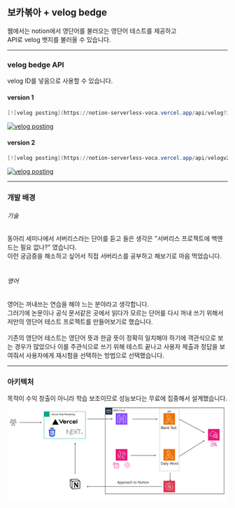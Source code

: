 ## 보카볶아 + velog bedge

웹에서는 notion에서 영단어를 불러오는 영단어 테스트를 제공하고  
API로 velog 뱃지를 불러올 수 있습니다.

---

### velog bedge API

velog ID를 넣음으로 사용할 수 있습니다.

#### version 1
```powershell
[![velog posting](https://notion-serverless-voca.vercel.app/api/velog?id=벨로그 ID)](https://velog.io/@벨로그 ID)
```
[![velog posting](https://notion-serverless-voca.vercel.app/api/velog?id=hwangrock1220)](https://velog.io/@hwangrock1220)

#### version 2
```powershell
[![velog posting](https://notion-serverless-voca.vercel.app/api/velogv2?id=벨로그 ID)](https://velog.io/@벨로그 ID)
```
[![velog posting](https://notion-serverless-voca.vercel.app/api/velogv2?id=hwangrock1220)](https://velog.io/@hwangrock1220)

---

### 개발 배경

###### 기술
동아리 세미나에서 서버리스라는 단어를 듣고 들은 생각은 "서버리스 프로젝트에 백엔드는 필요 없나?" 였습니다.  
이런 궁금증을 해소하고 싶어서 직접 서버리스를 공부하고 해보기로 마음 먹었습니다.  
<br>

###### 영어
영어는 꺼내쓰는 연습을 해야 느는 분야라고 생각합니다.  
그러기에 논문이나 공식 문서같은 곳에서 읽다가 모르는 단어를 다시 꺼내 쓰기 위해서 저만의 영단어 테스트 프로젝트를 만들어보기로 했습니다.  
</br>
기존의 영단어 테스트는 영단어 뜻과 한글 뜻이 정확히 일치해야 하기에 객관식으로 보는 경우가 많았으나 이를 주관식으로 쓰기 위해 테스트 끝나고 사용자 제출과 정답을 보여줘서 사용자에게 재시험을 선택하는 방법으로 선택했습니다.

---

### 아키텍처
목적이 수익 창출이 아니라 학습 보조이므로 성능보다는 무료에 집중해서 설계했습니다.  
![ ](./presentation/voca_architecture.png)
